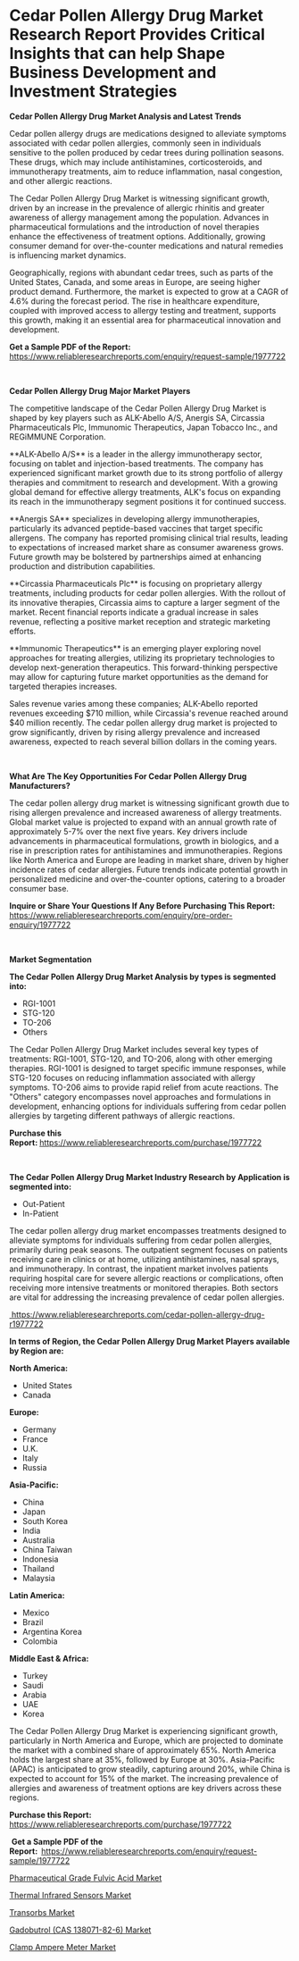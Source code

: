 <p><h1>Cedar Pollen Allergy Drug Market Research Report Provides Critical Insights that can help Shape Business Development and Investment Strategies</h1></p><p><strong>Cedar Pollen Allergy Drug Market Analysis and Latest Trends</strong></p>
<p><p>Cedar pollen allergy drugs are medications designed to alleviate symptoms associated with cedar pollen allergies, commonly seen in individuals sensitive to the pollen produced by cedar trees during pollination seasons. These drugs, which may include antihistamines, corticosteroids, and immunotherapy treatments, aim to reduce inflammation, nasal congestion, and other allergic reactions.</p><p>The Cedar Pollen Allergy Drug Market is witnessing significant growth, driven by an increase in the prevalence of allergic rhinitis and greater awareness of allergy management among the population. Advances in pharmaceutical formulations and the introduction of novel therapies enhance the effectiveness of treatment options. Additionally, growing consumer demand for over-the-counter medications and natural remedies is influencing market dynamics.</p><p>Geographically, regions with abundant cedar trees, such as parts of the United States, Canada, and some areas in Europe, are seeing higher product demand. Furthermore, the market is expected to grow at a CAGR of 4.6% during the forecast period. The rise in healthcare expenditure, coupled with improved access to allergy testing and treatment, supports this growth, making it an essential area for pharmaceutical innovation and development.</p></p>
<p><strong>Get a Sample PDF of the Report:&nbsp;</strong> <a href="https://www.reliableresearchreports.com/enquiry/request-sample/1977722?utm_campaign=13&utm_medium=2&utm_source=Github&utm_content=ia&utm_term=09032025&utm_id=cedar-pollen-allergy-drug">https://www.reliableresearchreports.com/enquiry/request-sample/1977722</a></p>
<p>&nbsp;</p>
<p><strong>Cedar Pollen Allergy Drug Major Market Players</strong></p>
<p><p>The competitive landscape of the Cedar Pollen Allergy Drug Market is shaped by key players such as ALK-Abello A/S, Anergis SA, Circassia Pharmaceuticals Plc, Immunomic Therapeutics, Japan Tobacco Inc., and REGiMMUNE Corporation. </p><p>**ALK-Abello A/S** is a leader in the allergy immunotherapy sector, focusing on tablet and injection-based treatments. The company has experienced significant market growth due to its strong portfolio of allergy therapies and commitment to research and development. With a growing global demand for effective allergy treatments, ALK's focus on expanding its reach in the immunotherapy segment positions it for continued success.</p><p>**Anergis SA** specializes in developing allergy immunotherapies, particularly its advanced peptide-based vaccines that target specific allergens. The company has reported promising clinical trial results, leading to expectations of increased market share as consumer awareness grows. Future growth may be bolstered by partnerships aimed at enhancing production and distribution capabilities.</p><p>**Circassia Pharmaceuticals Plc** is focusing on proprietary allergy treatments, including products for cedar pollen allergies. With the rollout of its innovative therapies, Circassia aims to capture a larger segment of the market. Recent financial reports indicate a gradual increase in sales revenue, reflecting a positive market reception and strategic marketing efforts.</p><p>**Immunomic Therapeutics** is an emerging player exploring novel approaches for treating allergies, utilizing its proprietary technologies to develop next-generation therapeutics. This forward-thinking perspective may allow for capturing future market opportunities as the demand for targeted therapies increases.</p><p>Sales revenue varies among these companies; ALK-Abello reported revenues exceeding $710 million, while Circassia's revenue reached around $40 million recently. The cedar pollen allergy drug market is projected to grow significantly, driven by rising allergy prevalence and increased awareness, expected to reach several billion dollars in the coming years.</p></p>
<p>&nbsp;</p>
<p><strong>What Are The Key Opportunities For Cedar Pollen Allergy Drug Manufacturers?</strong></p>
<p><p>The cedar pollen allergy drug market is witnessing significant growth due to rising allergen prevalence and increased awareness of allergy treatments. Global market value is projected to expand with an annual growth rate of approximately 5-7% over the next five years. Key drivers include advancements in pharmaceutical formulations, growth in biologics, and a rise in prescription rates for antihistamines and immunotherapies. Regions like North America and Europe are leading in market share, driven by higher incidence rates of cedar allergies. Future trends indicate potential growth in personalized medicine and over-the-counter options, catering to a broader consumer base.</p></p>
<p><strong>Inquire or Share Your Questions If Any Before Purchasing This Report:</strong> <a href="https://www.reliableresearchreports.com/enquiry/pre-order-enquiry/1977722?utm_campaign=13&utm_medium=2&utm_source=Github&utm_content=ia&utm_term=09032025&utm_id=cedar-pollen-allergy-drug">https://www.reliableresearchreports.com/enquiry/pre-order-enquiry/1977722</a></p>
<p>&nbsp;</p>
<p><strong>Market Segmentation</strong></p>
<p><strong>The Cedar Pollen Allergy Drug Market Analysis by types is segmented into:</strong></p>
<p><ul><li>RGI-1001</li><li>STG-120</li><li>TO-206</li><li>Others</li></ul></p>
<p><p>The Cedar Pollen Allergy Drug Market includes several key types of treatments: RGI-1001, STG-120, and TO-206, along with other emerging therapies. RGI-1001 is designed to target specific immune responses, while STG-120 focuses on reducing inflammation associated with allergy symptoms. TO-206 aims to provide rapid relief from acute reactions. The "Others" category encompasses novel approaches and formulations in development, enhancing options for individuals suffering from cedar pollen allergies by targeting different pathways of allergic reactions.</p></p>
<p><strong>Purchase this Report:&nbsp;</strong><a href="https://www.reliableresearchreports.com/purchase/1977722?utm_campaign=13&utm_medium=2&utm_source=Github&utm_content=ia&utm_term=09032025&utm_id=cedar-pollen-allergy-drug">https://www.reliableresearchreports.com/purchase/1977722</a></p>
<p>&nbsp;</p>
<p><strong>The Cedar Pollen Allergy Drug Market Industry Research by Application is segmented into:</strong></p>
<p><ul><li>Out-Patient</li><li>In-Patient</li></ul></p>
<p><p>The cedar pollen allergy drug market encompasses treatments designed to alleviate symptoms for individuals suffering from cedar pollen allergies, primarily during peak seasons. The outpatient segment focuses on patients receiving care in clinics or at home, utilizing antihistamines, nasal sprays, and immunotherapy. In contrast, the inpatient market involves patients requiring hospital care for severe allergic reactions or complications, often receiving more intensive treatments or monitored therapies. Both sectors are vital for addressing the increasing prevalence of cedar pollen allergies.</p></p>
<p><a href="https://www.reliableresearchreports.com/cedar-pollen-allergy-drug-r1977722?utm_campaign=13&utm_medium=2&utm_source=Github&utm_content=ia&utm_term=09032025&utm_id=cedar-pollen-allergy-drug">&nbsp;https://www.reliableresearchreports.com/cedar-pollen-allergy-drug-r1977722</a></p>
<p><strong>In terms of Region, the Cedar Pollen Allergy Drug Market Players available by Region are:</strong></p>
<p>
    <p> <strong> North America: </strong>
        <ul>
            <li>United States</li>
            <li>Canada</li>
        </ul>
        </p> 
    <p> <strong> Europe: </strong>
        <ul>
            <li>Germany</li>
            <li>France</li>
            <li>U.K.</li>
            <li>Italy</li>
            <li>Russia</li>
        </ul>
        </p> 
    <p> <strong> Asia-Pacific: </strong>
        <ul>
            <li>China</li>
            <li>Japan</li>
            <li>South Korea</li>
            <li>India</li>
            <li>Australia</li>
            <li>China Taiwan</li>
            <li>Indonesia</li>
            <li>Thailand</li>
            <li>Malaysia</li>
        </ul>
        </p> 
    <p> <strong> Latin America: </strong>
        <ul>
            <li>Mexico</li>
            <li>Brazil</li>
            <li>Argentina Korea</li>
            <li>Colombia</li>
        </ul>
        </p> 
    <p> <strong> Middle East & Africa: </strong>
        <ul>
            <li>Turkey</li>
            <li>Saudi</li>
            <li>Arabia</li>
            <li>UAE</li>
            <li>Korea</li>
        </ul>
    </p>
    </p>
<p><p>The Cedar Pollen Allergy Drug Market is experiencing significant growth, particularly in North America and Europe, which are projected to dominate the market with a combined share of approximately 65%. North America holds the largest share at 35%, followed by Europe at 30%. Asia-Pacific (APAC) is anticipated to grow steadily, capturing around 20%, while China is expected to account for 15% of the market. The increasing prevalence of allergies and awareness of treatment options are key drivers across these regions.</p></p>
<p><strong>Purchase this Report: </strong><a href="https://www.reliableresearchreports.com/purchase/1977722?utm_campaign=13&utm_medium=2&utm_source=Github&utm_content=ia&utm_term=09032025&utm_id=cedar-pollen-allergy-drug">https://www.reliableresearchreports.com/purchase/1977722</a></p>
<p>&nbsp;<strong>Get a Sample PDF of the Report:&nbsp;&nbsp;</strong><a href="https://www.reliableresearchreports.com/enquiry/request-sample/1977722?utm_campaign=13&utm_medium=2&utm_source=Github&utm_content=ia&utm_term=09032025&utm_id=cedar-pollen-allergy-drug">https://www.reliableresearchreports.com/enquiry/request-sample/1977722</a></p>
<p><strong></strong></p>
<p><p><a href="https://github.com/djihencygnel74/Market-Research-Report-List-1/blob/main/pharmaceutical-grade-fulvic-acid-market.md?utm_campaign=13&utm_medium=2&utm_source=Github&utm_content=ia&utm_term=09032025&utm_id=cedar-pollen-allergy-drug">Pharmaceutical Grade Fulvic Acid Market</a></p><p><a href="https://www.linkedin.com/pulse/cumulative-effect-latest-trendss-disrupted-thermal-infrared-c6spc?utm_campaign=13&utm_medium=2&utm_source=Github&utm_content=ia&utm_term=09032025&utm_id=cedar-pollen-allergy-drug">Thermal Infrared Sensors Market</a></p><p><a href="https://www.linkedin.com/pulse/transorbs-market-growth-key-factors-driving-expansion-4cedf?utm_campaign=13&utm_medium=2&utm_source=Github&utm_content=ia&utm_term=09032025&utm_id=cedar-pollen-allergy-drug">Transorbs Market</a></p><p><a href="https://github.com/jhamygunler/Market-Research-Report-List-1/blob/main/gadobutrol-cas-138071-82-6-market.md?utm_campaign=13&utm_medium=2&utm_source=Github&utm_content=ia&utm_term=09032025&utm_id=cedar-pollen-allergy-drug">Gadobutrol (CAS 138071-82-6) Market</a></p><p><a href="https://www.linkedin.com/pulse/dynamics-revenue-generation-clamp-ampere-meter-market-cagr-41-0n5gc?utm_campaign=13&utm_medium=2&utm_source=Github&utm_content=ia&utm_term=09032025&utm_id=cedar-pollen-allergy-drug">Clamp Ampere Meter Market</a></p></p>